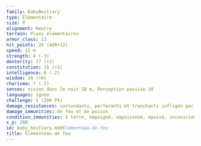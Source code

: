 ```yaml
---
family: BabyBestiary
type: Élémentaire
size: P
alignment: Neutre
terrain: Plans élémentaires
armor_class: 13
hit_points: 26 (4d6+12)
speed: 15 m
strength: 4 (-3)
dexterity: 17 (+3)
constitution: 16 (+3)
intelligence: 6 (-2)
wisdom: 10 (+0)
charisma: 7 (-2)
senses: vision dans le noir 18 m, Perception passive 10
languages: ignée
challenge: 1 (200 PX)
damage_resistances: contondants, perforants et tranchants infligés par des attaques non magiques
damage_immunities: de feu et de poison
condition_immunities: à terre, empoigné, empoisonné, épuisé, inconscient, entravé, paralysé et pétrifé
x_p: 200
id: baby_bestiary.md#Élémenteau-de-feu
title: Élémenteau de feu
---
```


